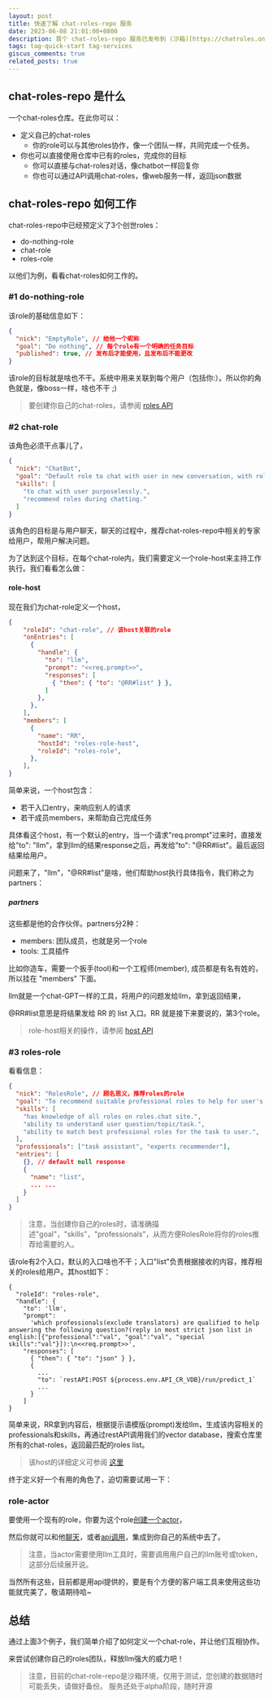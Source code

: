 ```yaml
---
layout: post
title: 快速了解 chat-roles-repo 服务
date: 2023-06-08 21:01:00+0800
description: 首个 chat-roles-repo 服务已发布到 (沙箱)[https://chatroles.onrender.com/docs/api#/].
tags: tag-quick-start tag-services
giscus_comments: true
related_posts: true
---
```


## chat-roles-repo 是什么

一个chat-roles仓库。在此你可以：

- 定义自己的chat-roles
  - 你的role可以与其他roles协作，像一个团队一样，共同完成一个任务。
- 你也可以直接使用仓库中已有的roles，完成你的目标
  - 你可以直接与chat-roles对话，像chatbot一样回复你
  - 你也可以通过API调用chat-roles，像web服务一样，返回json数据

## chat-roles-repo 如何工作

chat-roles-repo中已经预定义了3个创世roles：

- do-nothing-role
- chat-role
- roles-role

以他们为例，看看chat-roles如何工作的。

### #1 do-nothing-role

该role的基础信息如下：

```json
{
  "nick": "EmptyRole", // 给他一个昵称
  "goal": "Do nothing", // 每个role有一个明确的任务目标
  "published": true, // 发布后才能使用，且发布后不能更改
}
```

该role的目标就是啥也不干。系统中用来关联到每个用户（包括你:）。所以你的角色就是，像boss一样，啥也不干 ;)

> 要创建你自己的chat-roles，请参阅 [roles API](https://chatroles.onrender.com/docs/api#/chat-roles)

### #2 chat-role

该角色必须干点事儿了，

```json
{
  "nick": "ChatBot",
  "goal": "Default role to chat with user in new conversation, with roles recommendations.",
  "skills": [
    "to chat with user purposelessly.",
    "recommend roles during chatting."
  ]
}
```

该角色的目标是与用户聊天，聊天的过程中，推荐chat-roles-repo中相关的专家给用户，帮用户解决问题。

为了达到这个目标，在每个chat-role内，我们需要定义一个role-host来主持工作执行。我们看看怎么做：

#### role-host

现在我们为chat-role定义一个host，

```json
{
    "roleId": "chat-role", // 该host关联的role
    "onEntries": [
      {
        "handle": {
          "to": "llm",
          "prompt": "<<req.prompt>>",
          "responses": [
            { "then": { "to": "@RR#list" } },
          ]
        },
      },
    ],
    "members": [
      {
        "name": "RR",
        "hostId": "roles-role-host",
        "roleId": "roles-role",
      },
    ],
}
```

简单来说，一个host包含：

- 若干入口entry，来响应别人的请求
- 若干成员members，来帮助自己完成任务

具体看这个host，有一个默认的entry，当一个请求"req.prompt"过来时，直接发给"to": "llm"，拿到llm的结果response之后，再发给"to": "@RR#list"。最后返回结果给用户。

问题来了，"llm"，"@RR#list"是啥，他们帮助host执行具体指令，我们称之为partners：

##### partners

这些都是他的合作伙伴。partners分2种：

- members: 团队成员，也就是另一个role
- tools: 工具插件

比如你造车，需要一个扳手(tool)和一个工程师(member), 成员都是有名有姓的，所以挂在 "members" 下面。

llm就是一个chat-GPT一样的工具，将用户的问题发给llm，拿到返回结果，

@RR#list意思是将结果发给 RR 的 list 入口。RR 就是接下来要说的，第3个role。

> role-host相关的操作，请参阅 [host API](https://chatroles.onrender.com/docs/api#/chat-roles%20implementation)

### #3 roles-role

看看信息：

```json
{
  "nick": "RolesRole", // 顾名思义，推荐roles的role
  "goal": "To recommend suitable professional roles to help for user's question/topic/task.",
  "skills": [
    "has knowledge of all roles on roles.chat site.",
    "ability to understand user question/topic/task.",
    "ability to match best professional roles for the task to user.",
  ],
  "professionals": ["task assistant", "experts recommender"],
  "entries": [
    {}, // default null response
    {
      "name": "list",
      ... ...
    }
  ]
}
```

> 注意，当创建你自己的roles时，请准确描述"goal"，"skills"，"professionals"，从而方便RolesRole将你的roles推荐给需要的人。

该role有2个入口，默认的入口啥也不干；入口"list"负责根据接收的内容，推荐相关的roles给用户。其host如下：

```shell
{
  "roleId": "roles-role",
  "handle": {
    "to": 'llm',
    "prompt":
      'which professionals(exclude translators) are qualified to help answering the following question?(reply in most strict json list in english:[{"professional":"val", "goal":"val", "special skills":"val"}]):\n<<req.prompt>>',
    "responses": [
      { "then": { "to": "json" } },
      {
        ...
        "to": `restAPI:POST ${process.env.API_CR_VDB}/run/predict_1`
        ...
      }
    ]
}
```

简单来说，RR拿到内容后，根据提示语模版(prompt)发给llm，生成该内容相关的professionals和skills，再通过restAPI调用我们的vector database，搜索仓库里所有的chat-roles，返回最匹配的roles list。

> 该host的详细定义可参阅 [这里](https://chatroles.onrender.com/api/hosts/roles-role-host)

终于定义好一个有用的角色了，迫切需要试用一下：

### role-actor

要使用一个现有的role，你要为这个role[创建一个actor](https://chatroles.onrender.com/docs/api#/chat-actors/ActorsController_create)，

然后你就可以和他[聊天](https://chatroles.onrender.com/docs/api#/chat-APIs)，或者[api调用](https://chatroles.onrender.com/docs/api#/chat-APIs)，集成到你自己的系统中去了。

> 注意，当actor需要使用llm工具时，需要调用用户自己的llm账号或token，这部分后续展开说。

当然所有这些，目前都是用api提供的，要是有个方便的客户端工具来使用这些功能就完美了，敬请期待哈~

## 总结

通过上面3个例子，我们简单介绍了如何定义一个chat-role，并让他们互相协作。

来尝试创建你自己的roles团队，释放llm强大的威力吧！

> 注意，目前的chat-role-repo是沙箱环境，仅用于测试，您创建的数据随时可能丢失，请做好备份。
> 服务还处于alpha阶段，随时开源
